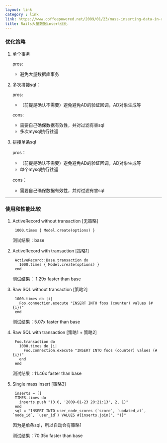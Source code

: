 ```yaml
---
layout: link
category : link
link: https://www.coffeepowered.net/2009/01/23/mass-inserting-data-in-rails-without-killing-your-performance/
title: Rails大量数据insert优化
---
```



### 优化策略

1. 单个事务

   pros:

   * 避免大量数据库事务

2. 多次拼接sql：

   pros:

   * （前提是确认不需要）避免避免AD的验证回调，AD对象生成等

   cons:

   * 需要自己确保数据有效性，并对过滤有害sql
   * 多次mysql执行往返

3. 拼接单条sql

   pros：

   * （前提是确认不需要）避免避免AD的验证回调，AD对象生成等
   * 单个mysql执行往返

   cons：

   * 需要自己确保数据有效性，并对过滤有害sql

---

### 使用和性能比较

1. ActiveRecord without transaction [无策略]

        1000.times { Model.create(options) }

   测试结果：base

2. ActiveRecord with transaction [策略1]

        ActiveRecord::Base.transaction do
          1000.times { Model.create(options) }
        end

   测试结果： 1.29x faster than base

3. Raw SQL without transaction [策略2]

        1000.times do |i|
          Foo.connection.execute "INSERT INTO foos (counter) values (#{i})"
        end

   测试结果：5.07x faster than base

4. Raw SQL with transaction [策略1 + 策略2]

        Foo.transaction do
          1000.times do |i|
            Foo.connection.execute "INSERT INTO foos (counter) values (#{i})"
          end
        end

   测试结果：11.46x faster than base

5. Single mass insert [策略3]

        inserts = []
        TIMES.times do
          inserts.push "(3.0, '2009-01-23 20:21:13', 2, 1)"
        end
        sql = "INSERT INTO user_node_scores (`score`, `updated_at`, `node_id`, `user_id`) VALUES #{inserts.join(", ")}"

   因为是单条sql，所以自动会有策略1

   测试结果：70.35x faster than base

